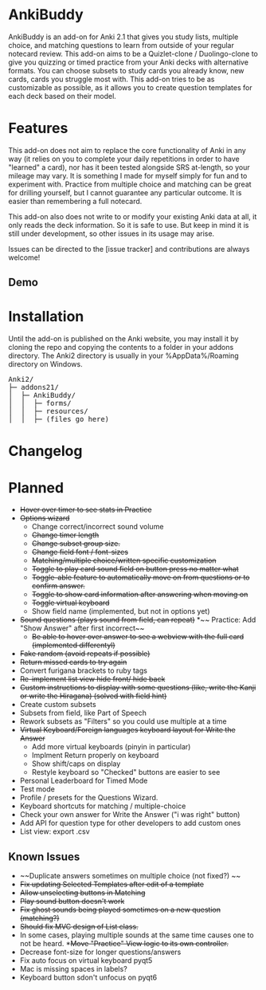 # AnkiBuddy
AnkiBuddy is an add-on for Anki 2.1 that gives you study lists, multiple choice, and matching questions to learn from outside of your regular notecard review.
This add-on aims to be a Quizlet-clone / Duolingo-clone to give you quizzing or timed practice from your Anki decks with alternative formats.
You can choose subsets to study cards you already know, new cards, cards you struggle most with. This add-on tries to be as customizable as possible, as it allows you to create question templates for each deck based on their model. 

# Features


This add-on does not aim to replace the core functionality of Anki in any way (it relies on you to complete your daily repetitions in order to have "learned" a card), nor has it been tested alongside SRS at-length, so your mileage may vary. It is something I made for myself simply for fun and to experiment with. Practice from multiple choice and matching can be great for drilling yourself, but I cannot guarantee any particular outcome. It is easier than remembering a full notecard. 

This add-on also does not write to or modify your existing Anki data at all, it only reads the deck information. So it is safe to use. But keep in mind it is still under development, so other issues in its usage may arise. 

Issues can be directed to the [issue tracker] and contributions are always welcome!

## Demo

# Installation

Until the add-on is published on the Anki website, you may install it by cloning the repo and copying the contents to a folder in your addons directory. The Anki2 directory is usually in your %AppData%/Roaming directory on Windows.
<pre>
Anki2/
├─ addons21/
│  ├─ AnkiBuddy/
│  │  ├─ forms/
│  │  ├─ resources/
│  │  ├─ (files go here)
</pre>


# Changelog

# Planned 
* ~~Hover over timer to see stats in Practice~~
* ~~Options wizard~~
    * Change correct/incorrect sound volume
    * ~~Change timer length~~
    * ~~Change subset group size.~~
    * ~~Change field font / font-sizes~~
    * ~~Matching/multiple choice/written specific customization~~
    * ~~Toggle to play card sound field on button press no matter what~~
    * ~~Toggle-able feature to automatically move on from questions or to confirm answer.~~
    * ~~Toggle to show card information after answering when moving on~~
    * ~~Toggle virtual keyboard~~
    * Show field name (implemented, but not in options yet)
* ~~Sound questions (plays sound from field, can repeat)~~
*~~ Practice: Add "Show Answer" after first incorrect~~
    * ~~Be able to hover over answer to see a webview with the full card (implemented differentyl)~~
* ~~Fake random (avoid repeats if possible)~~
* ~~Return missed cards to try again~~
* Convert furigana brackets to ruby tags
* ~~Re-implement list view hide front/ hide back~~
* ~~Custom instructions to display with some questions (like, write the Kanji or write the Hiragana) (solved with field hint)~~
* Create custom subsets
* Subsets from field, like Part of Speech
* Rework subsets as "Filters" so you could use multiple at a time
* ~~Virtual Keyboard/Foreign languages keyboard layout for Write the Answer~~
    * Add more virtual keyboards (pinyin in particular)
    * Implment Return properly on keyboard
    * Show shift/caps on display
    * Restyle keyboard so "Checked" buttons are easier to see
* Personal Leaderboard for Timed Mode 
* Test mode
* Profile / presets for the Questions Wizard. 
* Keyboard shortcuts for matching / multiple-choice
* Check your own answer for Write the Answer ("i was right" button)
* Add API for question type for other developers to add custom ones
* List view: export .csv 
## Known Issues
* ~~Duplicate answers sometimes on multiple choice (not fixed?) ~~
* ~~Fix updating Selected Templates after edit of a template~~
* ~~Allow unselecting buttons in Matching~~
* ~~Play sound button doesn't work~~
* ~~Fix ghost sounds being played sometimes on a new question (matching?)~~
* ~~Should fix MVC design of List class.~~
* In some cases, playing multiple sounds at the same time causes one to not be heard.
*~~Move "Practice" View logic to its own controller.~~
* Decrease font-size for longer questions/answers
* Fix auto focus on virtual keyboard pyqt5
* Mac is missing spaces in labels?
* Keyboard button sdon't unfocus on pyqt6